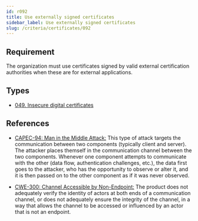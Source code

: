 ```yaml
---
id: r092
title: Use externally signed certificates
sidebar_label: Use externally signed certificates
slug: /criteria/certificates/092
---
```


## Requirement

The organization must use certificates signed
by valid external certification authorities
when these are for external applications.

## Types

- [049. Insecure digital certificates](/types/049)

## References

- [CAPEC-94: Man in the Middle Attack:](https://capec.mitre.org/data/definitions/94.html)
This type of attack targets the communication between two components
(typically client and server).
The attacker places themself in the communication channel
between the two components.
Whenever one component attempts to communicate with the other
(data flow, authentication challenges, etc.),
the data first goes to the attacker,
who has the opportunity to observe or alter it,
and it is then passed on to the other component as if it was never observed.

- [CWE-300: Channel Accessible by Non-Endpoint:](https://cwe.mitre.org/data/definitions/300.html)
The product does not adequately verify the identity of actors
at both ends of a communication channel,
or does not adequately ensure the integrity of the channel,
in a way that allows the channel to be accessed
or influenced by an actor that is not an endpoint.
